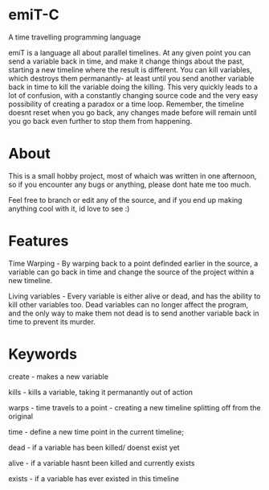 # emiT-C
 A time travelling programming language

emiT is a language all about parallel timelines. At any given point you can send a variable back in time, and make it change things about the past, starting a new timeline where the result is different.
You can kill variables, which destroys them permanantly- at least until you send another variable back in time to kill the variable doing the killing.
This very quickly leads to a lot of confusion, with a constantly changing source code and the very easy possibility of creating a paradox or a time loop. Remember, the timeline doesnt reset when you go back, any changes made before will remain until you go back even further to stop them from happening.

# About
This is a small hobby project, most of whaich was written in one afternoon, so if you encounter any bugs or anything, please dont hate me too much.

Feel free to branch or edit any of the source, and if you end up making anything cool with it, id love to see :)


# Features

Time Warping - By warping back to a point definded earlier in the source, a variable can go back in time and change the source of the project within a new timeline.

Living variables - Every variable is either alive or dead, and has the ability to kill other variables too. Dead variables can no longer affect the program, and the only way to make them not dead is to send another variable back in time to prevent its murder.


# Keywords

create - makes a new variable

kills - kills a variable, taking it permanantly out of action

warps - time travels to a point - creating a new timeline splitting off from the original

time - define a new time point in the current timeline;

dead - if a variable has been killed/ doenst exist yet

alive - if a variable hasnt been killed and currently exists

exists - if a variable has ever existed in this timeline

